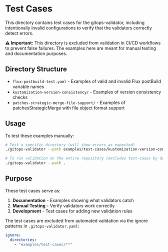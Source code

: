 # Test Cases

This directory contains test cases for the gitops-validator, including intentionally invalid configurations to verify that the validators correctly detect errors.

**⚠️ Important:** This directory is excluded from validation in CI/CD workflows to prevent false failures. The examples here are meant for manual testing and documentation purposes.

## Directory Structure

- `flux-postbuild-test.yaml` - Examples of valid and invalid Flux postBuild variable names
- `kustomization-version-consistency/` - Examples of version consistency checks
- `patches-strategic-merge-file-support/` - Examples of patchesStrategicMerge with file object format support

## Usage

To test these examples manually:

```bash
# Test a specific directory (will show errors as expected)
./gitops-validator --path examples/test-cases/kustomization-version-consistency

# To run validation on the entire repository (excludes test-cases by default)
./gitops-validator --path .
```

## Purpose

These test cases serve as:
1. **Documentation** - Examples showing what validators catch
2. **Manual Testing** - Verify validators work correctly
3. **Development** - Test cases for adding new validation rules

The test cases are excluded from automated validation via the ignore patterns in `.gitops-validator.yaml`:

```yaml
ignore:
  directories:
    - "examples/test-cases/**"
```

